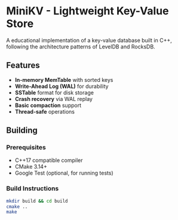 # MiniKV - Lightweight Key-Value Store

A educational implementation of a key-value database built in C++, following the architecture patterns of LevelDB and RocksDB.

## Features

- **In-memory MemTable** with sorted keys
- **Write-Ahead Log (WAL)** for durability
- **SSTable** format for disk storage
- **Crash recovery** via WAL replay
- **Basic compaction** support
- **Thread-safe** operations

## Building

### Prerequisites
- C++17 compatible compiler
- CMake 3.14+
- Google Test (optional, for running tests)

### Build Instructions
```bash
mkdir build && cd build
cmake ..
make
